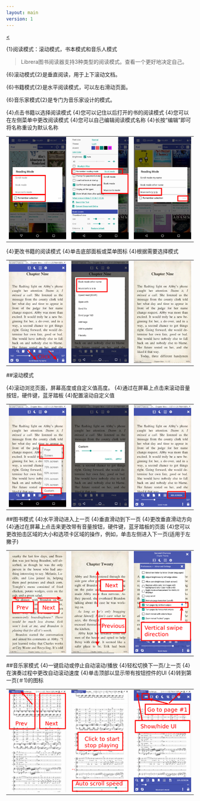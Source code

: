 ```yaml
---
layout: main
version: 1
---
```

[<](/wiki/faq/zh)

{1}阅读模式：滚动模式，书本模式和音乐人模式

> Librera图书阅读器支持3种类型的阅读模式。查看一个更好地决定自己。

{6}滚动模式{2}是垂直阅读，用于上下滚动文档。

{6}书籍模式{2}是水平阅读模式，可以左右滑动页面。

{6}音乐家模式{2}是专门为音乐家设计的模式。

{4}点击书籍以选择阅读模式
{4}您可以记住以后打开的书的阅读模式
{4}您可以在左侧菜单中更改阅读模式
{4}您可以自己编辑阅读模式名称
{4}长按“编辑”即可将名称重设为默认名称

||||
|-|-|-|
|![](1.png)|![](2.png)|![](3.png)|

{4}更改书籍的阅读模式
{4}单击底部面板或菜单图标
{4}根据需要选择模式

||||
|-|-|-|
|![](4.png)|![](5.png)|![](6.png)|

##滚动模式

{4}滚动浏览页面，屏幕高度或自定义值高度。
{4}通过在屏幕上点击来滚动音量按钮，硬件键，蓝牙踏板
{4}配置滚动自定义值

||||
|-|-|-|
|![](7.png)|![](8.png)|![](9.png)|


##图书模式
{4}水平滑动进入上一页
{4}垂直滑动到下一页
{4}更改垂直滑动方向
{4}通过在屏幕上点击来更改带有音量按钮，硬件键，蓝牙踏板的页面
{4}您可以更改拍击区域的大小和选项卡区域的操作，例如，单击左侧进入下一页(适用于左撇子)

||||
|-|-|-|
|![](10.png)|![](11.png)|![](12.png)|

##音乐家模式
{4}一键启动或停止自动滚动/播放
{4}轻松切换下一页/上一页
{4}在演奏过程中更改自动滚动速度
{4}单击顶部以显示带有按钮控件的UI
{4}转到第一页(＃1)的图标

||||
|-|-|-|
|![](13.png)|![](14.png)|![](15.png)|

